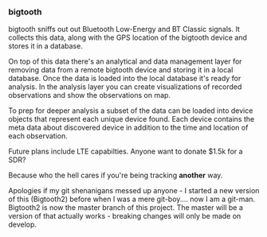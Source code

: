 ### bigtooth

bigtooth sniffs out out Bluetooth Low-Energy and BT Classic signals.  It collects
this data, along with the GPS location of the bigtooth device and stores it in a
database.  

On top of this data there's an analytical and data management layer for removing
data from a remote bigtooth device and storing it in a local database. Once the
data is loaded into the local database it's ready for analysis.  In the analysis
layer you can create visualizations of recorded observations and show the
observations on map.

To prep for deeper analysis a subset of the data can be loaded into device objects
that represent each unique device found.  Each device contains the meta data about
discovered device in addition to the time and location of each observation.

Future plans include LTE capabilties.  Anyone want to donate $1.5k for a SDR?

Because who the hell cares if you're being tracking **another** way.

Apologies if my git shenanigans messed up anyone - I started a new version of
this (Bigtooth2) before when I was a mere git-boy.... now I am a git-man.
Bigtooth2 is now the master branch of this project.  The master will be a
version of that actually works - breaking changes will only be made on develop.
